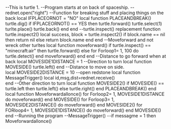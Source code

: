 --This is turtle 1.
--Program starts at on back of spaceship.
--rednet.open("right")
--Function for breaking stuff and placing things on the back
local IFPLACEORNOT = "NO"
local function PLACEANDBREAK()
  turtle.dig()
  if IFPLACEORNOT() == YES then
    turtle.forward()
    turtle.select(1)
    turlte.place()
    turtle.back()
end
end
--turtle.inspect() replacement
function turtle.inspect2()
  local success, block = turtle.inspect2()
  if block.name == nil then
    return nil
  else
    return block.name
  end
  end
--Moveforward and not wreck other turltes
local function moveforward()
  if turtle.inspect() == "minecraft:air" then
    turtle.forward()
  else
    for Forloop1= 1, 100 do
      turtle.detect()
     end
    moveforward()
   end
  end
  --Distance to go forward when at back
local MOVESIDE1DISTANCE = 1
--Direction to turn
local function MOVESIDE()
  turtle.left()
  end
--Distance to move on side.  
local MOVESIDE2DISTANCE = 10
--open redstone
local function MessageTrigger()
  local id,msg,dist=rednet.receive()  
end
--Other direction to turn
local function MOVESIDE2()
  if MOVESIDE() == turtle.left then
    turtle.left()
  else
    turtle.right()
end
PLACEANDBREAK()
end
local function Moveforwardallonce()
for Forloop2= 1, MOVESIDE1DISTANCE  do
moveforward()
end
MOVESIDE()
for Forloop3= 1, MOVESIDE2DISTANCE() do
moveforward()
end
MOVESIDE2()
for FORloop4= 1, MOVESIDE1DISTANCE() do
moveforward()
end
MOVESIDE()
end
--Running the program
--MessageTrigger()
--if messagme = 1 then
Moveforwardallonce()
